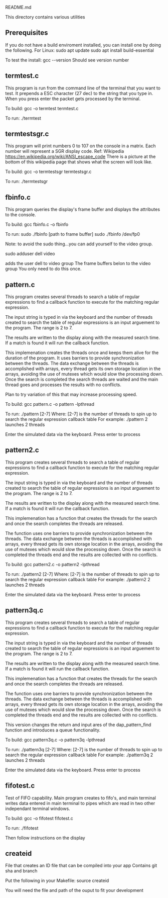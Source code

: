 README.md

This directory contains various utilities

Prerequisites
--------------
If you do not have a build enviroment installed, you can install one by doing the following.
For Linux:
sudo apt update
sudo apt install build-essential

To test the install:
gcc --version
Should see version number


termtest.c
-----------
This program is run from the command line of the terminal that you want to test.
It prepends a ESC character (27 dec) to the string that you type in.
When you press enter the packet gets processed by the terminal.

To build:
gcc -o termtest termtest.c

To run:
./termtest


termtestsgr.c
--------------
This program will print numbers 0 to 107 on the console in a matrix.
Each number will represent a SGR display code.
Ref: Wikipedia
https://en.wikipedia.org/wiki/ANSI_escape_code
There is a picture at the bottom of this wikipedia page that shows what the screen
will look like.

To build:
gcc -o termtestsgr termtestsgr.c

To run:
./termtestsgr


fbinfo.c
----------
This program queries the display's frame buffer and displays the attributes to the console.

To build:
gcc fbinfo.c -o fbinfo

To run:
sudo ./fbinfo [path to frame buffer]
sudo ./fbinfo /dev/fp0

Note: to avoid the sudo thing...you can add yourself to the video group.

sudo adduser dell video

adds the user dell to video group
The frame buffers belon to the video group
You only need to do this once.

pattern.c
----------
This program creates several threads to search a table of regular expressions
to find a callback function to execute for the matching regular expression.

The input string is typed in via the keyboard and the number of threads created
to search the table of regular expressions is an input arguement to the program.
The range is 2 to 7.

The results are written to the display along with the measured search time.
If a match is found it will run the callback function.

This implemenation creates the threads once and keeps them alive for the duration of
the program. It uses barriers to provide synchronization between the threads.
The data exchange between the threads is accomplished with arrays, every thread gets
its own storage location in the arrays, avoiding the use of mutexes which
would slow the processing down.
Once the search is completed the search threads are waited and the main thread
goes and processes the results with no conflicts.

Plan to try variation of this that may increase processing speed.

To build:
gcc pattern.c -o pattern -lpthread

To run:
./pattern [2-7]
Where:
    [2-7] is the number of threads to spin up to search the regular expression callback table
For example:
    ./pattern 2
launches 2 threads

Enter the simulated data via the keyboard. Press enter to process


pattern2.c
--------------
This program creates several threads to search a table of regular expressions
to find a callback function to execute for the matching regular expression.

The input string is typed in via the keyboard and the number of threads created
to search the table of regular expressions is an input arguement to the program.
The range is 2 to 7.

The results are written to the display along with the measured search time.
If a match is found it will run the callback function.

This implemenation has a function that creates the threads for the search and once the 
search completes the threads are released. 

The function uses one barriers to provide synchronization between the threads.
The data exchange between the threads is accomplished with arrays, every thread gets
its own storage location in the arrays, avoiding the use of mutexes which
would slow the processing down. Once the search is completed the threads end and 
the results are collected with no conflicts.

To build:
gcc pattern2.c -o pattern2 -lpthread

To run:
./pattern2 [2-7]
Where:
    [2-7] is the number of threads to spin up to search the regular expression callback table
For example:
    ./pattern2 2
launches 2 threads

Enter the simulated data via the keyboard. Press enter to process


pattern3q.c
------------
This program creates several threads to search a table of regular expressions
to find a callback function to execute for the matching regular expression.

The input string is typed in via the keyboard and the number of threads created
to search the table of regular expressions is an input arguement to the program.
The range is 2 to 7.

The results are written to the display along with the measured search time.
If a match is found it will run the callback function.

This implemenation has a function that creates the threads for the search and once the 
search completes the threads are released. 

The function uses one barriers to provide synchronization between the threads.
The data exchange between the threads is accomplished with arrays, every thread gets
its own storage location in the arrays, avoiding the use of mutexes which
would slow the processing down. Once the search is completed the threads end and 
the results are collected with no conflicts.

This version changes the return and input ares of the dap_pattern_find function and
introduces a queue functionality.

To build:
gcc pattern3q.c -o pattern3q -lpthread

To run:
./pattern3q [2-7]
Where:
    [2-7] is the number of threads to spin up to search the regular expression callback table
For example:
    ./pattern3q 2
launches 2 threads

Enter the simulated data via the keyboard. Press enter to process

fifotest.c
-----------
Test of FIFO capability.
Main program creates to fifo's, and main terminal writes data entered in main terminal to pipes which are read in two other independant terminal windows.

To build:
gcc -o fifotest fifotest.c

To run:
./fifotest

Then follow instructions on the display

createid
---------
File that creates an ID file that can be compiled into your app
Contains git sha and branch

Put the following in your Makefile:
source createid

You will need the file and path of the ouput to fit your development


